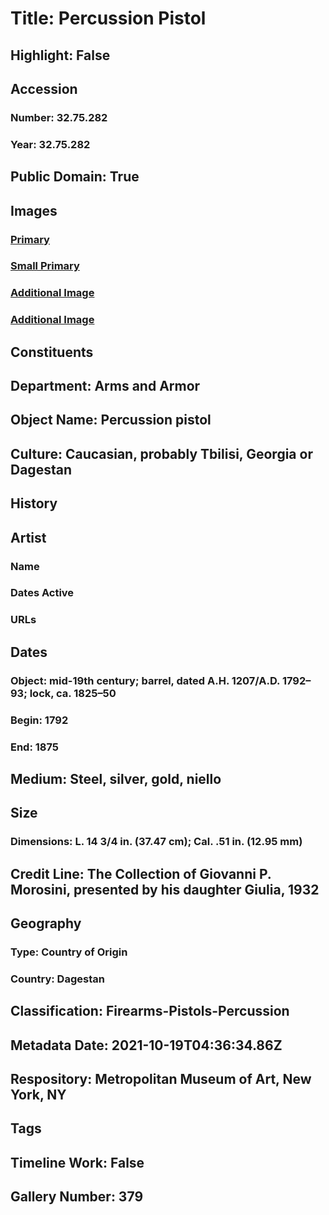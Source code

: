 # Title: Percussion Pistol
## Highlight: False
## Accession
### Number: 32.75.282
### Year: 32.75.282
## Public Domain: True
## Images
### [Primary](https://images.metmuseum.org/CRDImages/aa/original/DP219407.jpg)
### [Small Primary](https://images.metmuseum.org/CRDImages/aa/web-large/DP219407.jpg)
### [Additional Image](https://images.metmuseum.org/CRDImages/aa/original/DP158620.jpg)
### [Additional Image](https://images.metmuseum.org/CRDImages/aa/original/DP158621.jpg)
## Constituents
## Department: Arms and Armor
## Object Name: Percussion pistol
## Culture: Caucasian, probably Tbilisi, Georgia or Dagestan
## History
## Artist
### Name
### Dates Active
### URLs
## Dates
### Object: mid-19th century; barrel, dated A.H. 1207/A.D. 1792–93; lock, ca. 1825–50
### Begin: 1792
### End: 1875
## Medium: Steel, silver, gold, niello
## Size
### Dimensions: L. 14 3/4 in. (37.47 cm); Cal. .51 in. (12.95 mm)
## Credit Line: The Collection of Giovanni P. Morosini, presented by his daughter Giulia, 1932
## Geography
### Type: Country of Origin
### Country: Dagestan
## Classification: Firearms-Pistols-Percussion
## Metadata Date: 2021-10-19T04:36:34.86Z
## Respository: Metropolitan Museum of Art, New York, NY
## Tags
## Timeline Work: False
## Gallery Number: 379
